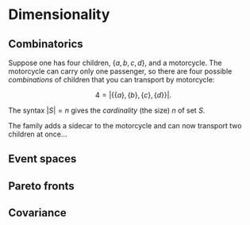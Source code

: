 # Dimensionality

## Combinatorics

Suppose one has four children, $\left\{ a, b, c, d \right\}$, and a motorcycle.
The motorcycle can carry only one passenger, so there are four possible *combinations* of children that you can transport by motorcycle:

$$
4 = \left| \left\{
\left\{ a \right\},
\left\{ b \right\},
\left\{ c \right\},
\left\{ d \right\}
\right\} \right|.
$$

The syntax $\left| S \right| = n$ gives the *cardinality* (the size) $n$ of set $S$.

The family adds a sidecar to the motorcycle and can now transport two children at once...

## Event spaces

## Pareto fronts

## Covariance
